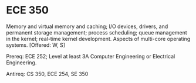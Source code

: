 # ECE 350
Memory and virtual memory and caching; I/O devices, drivers, and permanent storage management; process scheduling; queue management in the kernel; real-time kernel development. Aspects of multi-core operating systems. [Offered: W, S]

Prereq: ECE 252; Level at least 3A Computer Engineering or Electrical Engineering.

Antireq: CS 350, ECE 254, SE 350
